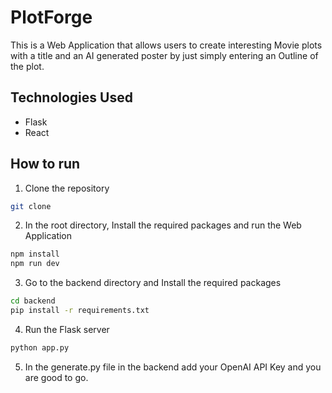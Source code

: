 # PlotForge

This is a Web Application that allows users to create interesting Movie plots with a title and an AI generated poster by just simply entering an Outline of the plot.

## Technologies Used

- Flask
- React

## How to run

1. Clone the repository

```bash
git clone
```

2. In the root directory, Install the required packages and run the Web Application
```bash
npm install
npm run dev
````

3. Go to the backend directory and Install the required packages

```bash
cd backend
pip install -r requirements.txt
```

4. Run the Flask server

```bash
python app.py
```

5. In the generate.py file in the backend add your OpenAI API Key and you are good to go.
